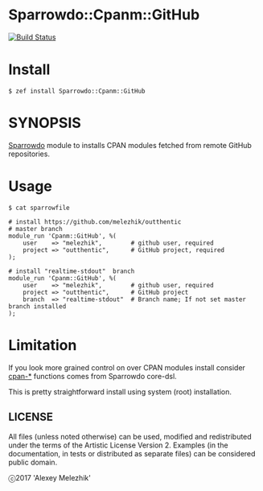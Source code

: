 # Sparrowdo::Cpanm::GitHub

[![Build Status](https://travis-ci.org//sparrowdo-cpanm-github.svg?branch=master)](https://travis-ci.org//sparrowdo-cpanm-github)

# Install

    $ zef install Sparrowdo::Cpanm::GitHub

# SYNOPSIS

[Sparrowdo](https://github.com/melezhik/sparrowdo) module to installs CPAN modules fetched from remote GitHub repositories.

# Usage

    $ cat sparrowfile

    # install https://github.com/melezhik/outthentic
    # master branch
    module_run 'Cpanm::GitHub', %(
        user    => "melezhik",        # github user, required
        project => "outthentic",      # GitHub project, required
    );

    # install "realtime-stdout"  branch
    module_run 'Cpanm::GitHub', %(
        user    => "melezhik",        # github user, required
        project => "outthentic",      # GitHub project
        branch  => "realtime-stdout"  # Branch name; If not set master branch installed
    );
    
        
# Limitation

If you look more grained control on over CPAN modules install consider [cpan-*](https://github.com/melezhik/sparrowdo/blob/master/core-dsl.md#cpan-packages)
functions comes from Sparrowdo core-dsl.

This is pretty straightforward install using system (root) installation.


## LICENSE

All files (unless noted otherwise) can be used, modified and redistributed
under the terms of the Artistic License Version 2. Examples (in the
documentation, in tests or distributed as separate files) can be considered
public domain.

ⓒ2017 'Alexey Melezhik'
